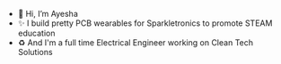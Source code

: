 - 👋 Hi, I’m Ayesha
- ✨ I build pretty PCB wearables for Sparkletronics to promote STEAM education
- ♻️ And I'm a full time Electrical Engineer working on Clean Tech Solutions
